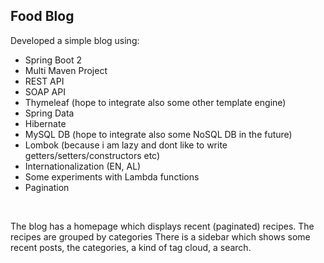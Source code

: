 <h2>Food Blog</h2>

<p>Developed a simple blog using:</p>
<ul>
 <li>Spring Boot 2</li>
<li>Multi Maven Project</li>
<li>REST API</li>
<li>SOAP API</li>
<li>Thymeleaf (hope to integrate also some other template engine)</li>
<li>Spring Data</li>
<li>Hibernate</li>
<li>MySQL DB (hope to integrate also some NoSQL DB in the future)</li>
<li>Lombok (because i am lazy and dont like to write getters/setters/constructors etc)</li>
<li>Internationalization (EN, AL)</li>
<li>Some experiments with Lambda functions</li>
<li>Pagination</li>
</ul>
<br>
<p>The blog has a homepage which displays recent (paginated) recipes. 
The recipes are grouped by categories
There is a sidebar which shows some recent posts, the categories, a kind of tag cloud, a search.
</p>
